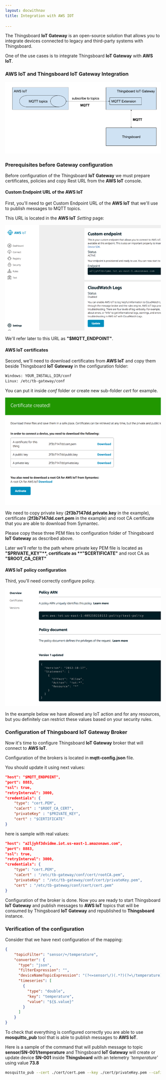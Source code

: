 ```yaml
---
layout: docwithnav
title: Integration with AWS IOT

---
```


The Thingsboard **IoT Gateway** is an open-source solution that allows you to integrate devices connected to legacy and third-party systems with Thingsboard.

One of the use cases is to integrate Thingsboard **IoT Gateway** with **AWS IoT**.

### AWS IoT and Thingsboard IoT Gateway Integration

![image](/images/gateway/aws-iot/aws-iot-gateway-integration.png)

### Prerequisites before Gateway configuration

Before configuration of the Thingsboard **IoT Gateway** we must prepare certificates, policies and copy Rest URL from the **AWS IoT** console.

#### Custom Endpoint URL of the AWS IoT

First, you'll need to get Custom Endpoint URL of the **AWS IoT** that we'll use to publish messages to MQTT topics.

This URL is located in the **AWS IoT** *Setting* page:

![image](/images/gateway/aws-iot/mqtt-url.png)

We'll refer later to this URL as **"$MQTT_ENDPOINT"**.

#### AWS IoT certificates

Second, we'll need to download certificates from **AWS IoT** and copy them beside Thingsboard **IoT Gateway** in the configuration folder:

```bash
Windows: YOUR_INSTALL_DIR/conf
Linux: /etc/tb-gateway/conf
```

You can put it inside *conf* folder or create new sub-folder *cert* for example.

![image](/images/gateway/aws-iot/aws-certificate-creation.png)

We need to copy private key (**2f3b7147dd.private.key** in the example), certificate (**2f3b7147dd.cert.pem** in the example) and root CA certificate that you are able to download from Symantec.

Please copy these three PEM files to configuration folder of Thingsboard **IoT Gateway** as described above.

Later we'll refer to the path where private key PEM file is located as **"$PRIVATE_KEY"**, certificate as **"$CERTIFICATE"** and root CA as **"$ROOT_CA_CERT"**

#### AWS IoT policy configuration

Third, you'll need correctly configure policy.

![image](/images/gateway/aws-iot/aws-policy-config.png)

In the example below we have allowed any IoT action and for any resources, but you definitely can restrict these values based on your security rules.

### Configuration of Thingsboard IoT Gateway Broker

Now it's time to configure Thingsboard **IoT Gateway** broker that will connect to **AWS IoT**.

Configuration of the brokers is located in **mqtt-config.json** file.

You should update it using next values:

```json
"host": "$MQTT_ENDPOINT",
"port": 8883,
"ssl": true,
"retryInterval": 3000,
"credentials": {
    "type": "cert.PEM",
    "caCert" : "$ROOT_CA_CERT",
    "privateKey" : "$PRIVATE_KEY",
    "cert" : "$CERTIFICATE"
}
```

here is sample with real values:

```json
"host": "a2ljyhf3dvidme.iot.us-east-1.amazonaws.com",
"port": 8883,
"ssl": true,
"retryInterval": 3000,
"credentials": {
    "type": "cert.PEM",
    "caCert" : "/etc/tb-gateway/conf/cert/rootCA.pem",
    "privateKey" : "/etc/tb-gateway/conf/cert/privateKey.pem",
    "cert" : "/etc/tb-gateway/conf/cert/cert.pem"
}
```


Configuration of the broker is done. Now you are ready to start Thingsboard **IoT Gateway** and publish messages to **AWS IoT** topics that will be consumed by Thingsboard **IoT Gateway** and republished to **Thingsboard** instance.

### Verification of the configuration

Consider that we have next configuration of the mapping:

```json
{
    "topicFilter": "sensor/+/temperature",
    "converter": {
      "type": "json",
      "filterExpression": "",
      "deviceNameTopicExpression": "(?<=sensor\/)(.*?)(?=\/temperature)",
      "timeseries": [
        {
          "type": "double",
          "key": "temperature",
          "value": "${$.value}"
        }
      ]
    }
}
```

To check that everything is configured correctly you are able to use **mosquitto_pub** tool that is able to publish messages to **AWS IoT**.

Here is a sample of the command that will publish message to topic **sensor/SN-001/temperature** and Thingsboard **IoT Gateway** will create or update device **SN-001** inside **Thingsboard** with an telemetry *'temperature'* using value **73.8**

```bash
mosquitto_pub --cert ./cert/cert.pem --key ./cert/privateKey.pem --cafile ./cert/rootCA.pem -h a2ljyhf3dvipme.iot.us-east-1.amazonaws.com -p 8883 -t sensor/SN-001/temperature -m '{"value":73.8}'
```